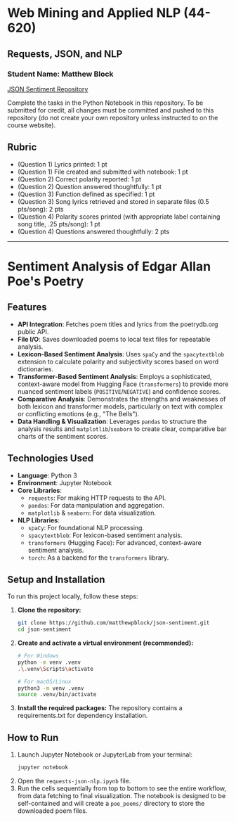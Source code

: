 # Web Mining and Applied NLP (44-620)

## Requests, JSON, and NLP

### Student Name: Matthew Block
[JSON Sentiment Repository](https://github.com/matthewpblock/json-sentiment)  

Complete the tasks in the Python Notebook in this repository.
To be submitted for credit, all changes must be committed and pushed to this repository (do not create your own repository unless instructed to on the course website).

## Rubric
* (Question 1) Lyrics printed: 1 pt
* (Question 1) File created and submitted with notebook: 1 pt
* (Question 2) Correct polarity reported: 1 pt
* (Question 2) Question answered thoughtfully: 1 pt
* (Question 3) Function defined as specified: 1 pt
* (Question 3) Song lyrics retrieved and stored in separate files (0.5 pts/song): 2 pts
* (Question 4) Polarity scores printed (with appropriate label containing song title, .25 pts/song): 1 pt
* (Question 4) Questions answered thoughtfully: 2 pts

---
# Sentiment Analysis of Edgar Allan Poe's Poetry
## Features

*   **API Integration**: Fetches poem titles and lyrics from the poetrydb.org public API.
*   **File I/O**: Saves downloaded poems to local text files for repeatable analysis.
*   **Lexicon-Based Sentiment Analysis**: Uses `spaCy` and the `spacytextblob` extension to calculate polarity and subjectivity scores based on word dictionaries.
*   **Transformer-Based Sentiment Analysis**: Employs a sophisticated, context-aware model from Hugging Face (`transformers`) to provide more nuanced sentiment labels (`POSITIVE`/`NEGATIVE`) and confidence scores.
*   **Comparative Analysis**: Demonstrates the strengths and weaknesses of both lexicon and transformer models, particularly on text with complex or conflicting emotions (e.g., "The Bells").
*   **Data Handling & Visualization**: Leverages `pandas` to structure the analysis results and `matplotlib`/`seaborn` to create clear, comparative bar charts of the sentiment scores.

## Technologies Used

*   **Language**: Python 3
*   **Environment**: Jupyter Notebook
*   **Core Libraries**:
    *   `requests`: For making HTTP requests to the API.
    *   `pandas`: For data manipulation and aggregation.
    *   `matplotlib` & `seaborn`: For data visualization.
*   **NLP Libraries**:
    *   `spaCy`: For foundational NLP processing.
    *   `spacytextblob`: For lexicon-based sentiment analysis.
    *   `transformers` (Hugging Face): For advanced, context-aware sentiment analysis.
    *   `torch`: As a backend for the `transformers` library.

## Setup and Installation

To run this project locally, follow these steps:

1.  **Clone the repository:**
    ```bash
    git clone https://github.com/matthewpblock/json-sentiment.git
    cd json-sentiment
    ```

2.  **Create and activate a virtual environment (recommended):**
    ```bash
    # For Windows
    python -m venv .venv
    .\.venv\Scripts\activate

    # For macOS/Linux
    python3 -m venv .venv
    source .venv/bin/activate
    ```

3.  **Install the required packages:**
The repository contains a requirements.txt for dependency installation.

## How to Run

1.  Launch Jupyter Notebook or JupyterLab from your terminal:
    ```bash
    jupyter notebook
    ```
2.  Open the `requests-json-nlp.ipynb` file.
3.  Run the cells sequentially from top to bottom to see the entire workflow, from data fetching to final visualization. The notebook is designed to be self-contained and will create a `poe_poems/` directory to store the downloaded poem files.